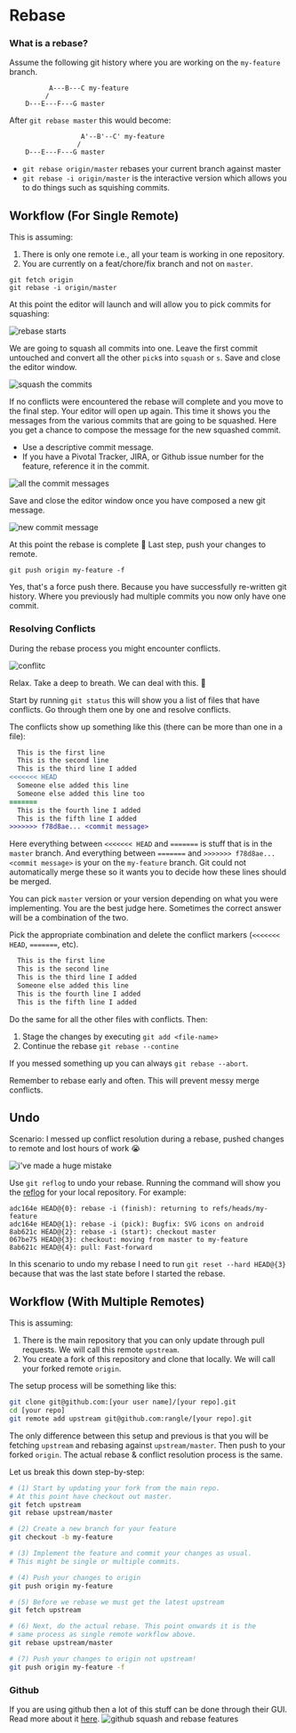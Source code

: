 # Rebase

### What is a rebase?

Assume the following git history where you are working on the `my-feature` branch.

```
          A---B---C my-feature
         /
    D---E---F---G master
```

After `git rebase master` this would become:

```
                  A'--B'--C' my-feature
                 /
    D---E---F---G master
```

- `git rebase origin/master` rebases your current branch against master
- `git rebase -i origin/master` is the interactive version which allows you to do things such as squishing commits.


## Workflow (For Single Remote)

This is assuming:

1. There is only one remote i.e., all your team is working in one repository.
2. You are currently on a feat/chore/fix branch and not on `master`.

```
git fetch origin
git rebase -i origin/master
```

At this point the editor will launch and will allow you to pick commits for squashing:

![rebase starts](rebase-open.png)

We are going to squash all commits into one. Leave the first commit untouched and convert all the other `pick`s into `squash` or `s`. Save and close the editor window.

![squash the commits](rebase-squash.png)

If no conflicts were encountered the rebase will complete and you move to the final step. Your editor will open up again. This time it shows you the messages from the various commits that are going to be squashed. Here you get a chance to compose the message for the new squashed commit. 

- Use a descriptive commit message.
- If you have a Pivotal Tracker, JIRA, or Github issue number for the feature, reference it in the commit.

![all the commit messages](all-the-messages.png)

Save and close the editor window once you have composed a new git message.

![new commit message](new-message.png)

At this point the rebase is complete 🎉 Last step, push your changes to remote.

```
git push origin my-feature -f
```

Yes, that's a force push there. Because you have successfully re-written git history. Where you previously had multiple commits you now only have one commit.
 

### Resolving Conflicts

During the rebase process you might encounter conflicts.

![conflitc](conflicts.png)

Relax. Take a deep to breath. We can deal with this. 💪

Start by running `git status` this will show you a list of files that have conflicts. Go through them one by one and resolve conflicts.

The conflicts show up something like this (there can be more than one in a file):

```diff
  This is the first line
  This is the second line
  This is the third line I added
<<<<<<< HEAD
  Someone else added this line
  Someone else added this line too
=======
  This is the fourth line I added
  This is the fifth line I added
>>>>>>> f78d8ae... <commit message> 
```

Here everything between `<<<<<<< HEAD` and `=======` is stuff that is in the `master` branch. And everything between `=======` and `>>>>>>> f78d8ae... <commit message>` is your on the `my-feature` branch. Git could not automatically merge these so it wants you to decide how these lines should be merged. 

You can pick `master` version or your version depending on what you were implementing. You are the best judge here. Sometimes the correct answer will be a combination of the two.

Pick the appropriate combination and delete the conflict markers (`<<<<<<< HEAD`, `=======`, etc).

```diff
  This is the first line
  This is the second line
  This is the third line I added
  Someone else added this line
  This is the fourth line I added
  This is the fifth line I added
```

Do the same for all the other files with conflicts. Then:

1. Stage the changes by executing `git add <file-name>`
2. Continue the rebase `git rebase --contine`

If you messed something up you can always `git rebase --abort`.


Remember to rebase early and often. This will prevent messy merge conflicts. 



## Undo

Scenario: I messed up conflict resolution during a rebase, pushed changes to remote and lost hours of work 😭

![i've made a huge mistake](ive-made-a-huge-mistake.gif)

Use `git reflog` to undo your rebase. Running the command will show you the [reflog](https://git-scm.com/docs/git-reflog) for your local repository. For example:


```
adc164e HEAD@{0}: rebase -i (finish): returning to refs/heads/my-feature
adc164e HEAD@{1}: rebase -i (pick): Bugfix: SVG icons on android
8ab621c HEAD@{2}: rebase -i (start): checkout master
067be75 HEAD@{3}: checkout: moving from master to my-feature
8ab621c HEAD@{4}: pull: Fast-forward
```

In this scenario to undo my rebase I need to run `git reset --hard HEAD@{3}` because that was the last state before I started the rebase.


## Workflow (With Multiple Remotes)

This is assuming:

1. There is the main repository that you can only update through pull requests. We will call this remote `upstream`.
2. You create a fork of this repository and clone that locally. We will call your forked remote `origin`.

The setup process will be something like this:

```bash
git clone git@github.com:[your user name]/[your repo].git
cd [your repo]
git remote add upstream git@github.com:rangle/[your repo].git
```

The only difference between this setup and previous is that you will be fetching `upstream` and rebasing against `upstream/master`. Then push to your forked `origin`. The actual rebase & conflict resolution process is the same. 

Let us break this down step-by-step:

```bash
# (1) Start by updating your fork from the main repo.
# At this point have checkout out master.
git fetch upstream
git rebase upstream/master

# (2) Create a new branch for your feature
git checkout -b my-feature

# (3) Implement the feature and commit your changes as usual.
# This might be single or multiple commits.

# (4) Push your changes to origin
git push origin my-feature

# (5) Before we rebase we must get the latest upstream
git fetch upstream

# (6) Next, do the actual rebase. This point onwards it is the 
# same process as single remote workflow above.
git rebase upstream/master

# (7) Push your changes to origin not upstream!
git push origin my-feature -f
```

### Github 
If you are using github then a lot of this stuff can be done through their GUI. Read more about it [here](https://github.com/blog/2243-rebase-and-merge-pull-requests).
![github squash and rebase features](github.png)

